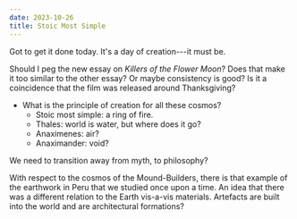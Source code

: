 ```yaml
---
date: 2023-10-26
title: Stoic Most Simple
---
```


Got to get it done today. It's a day of creation---it must be.

Should I peg the new essay on *Killers of the Flower Moon*? Does that make it too similar to the other essay? Or maybe consistency is good? Is it a coincidence that the film was released around Thanksgiving?

- What is the principle of creation for all these cosmos?
  - Stoic most simple: a ring of fire.
  - Thales: world is water, but where does it go?
  - Anaximenes: air?
  - Anaximander: void?

We need to transition away from myth, to philosophy?

With respect to the cosmos of the Mound-Builders, there is that example of the earthwork in Peru that we studied once upon a time. An idea that there was a different relation to the Earth vis-a-vis materials. Artefacts are built into the world and are architectural formations?

